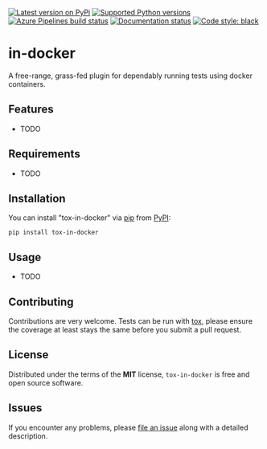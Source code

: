 [![Latest version on
PyPi](https://badge.fury.io/py/in-docker.svg)](https://badge.fury.io/py/in-docker)
[![Supported Python
versions](https://img.shields.io/pypi/pyversions/in-docker.svg)](https://pypi.org/project/in-docker/)
[![Azure Pipelines build
status](https://dev.azure.com/hunnybear/in-docker/_apis/build/status/tox%20ci?branchName=master)](https://dev.azure.com/hunnybear/in-docker/_build/latest?definitionId=9&branchName=master)
[![Documentation
status](https://readthedocs.org/projects/in-docker/badge/?version=latest&style=flat-square)](https://in-docker.readthedocs.io/en/latest/?badge=latest)
[![Code style:
black](https://img.shields.io/badge/code%20style-black-000000.svg)](https://github.com/python/black)

# in-docker

A free-range, grass-fed plugin for dependably running tests using docker
containers.

Features
--------

* TODO


Requirements
------------

* TODO


Installation
------------

You can install "tox-in-docker" via [pip](https://pypi.org/project/pip/) from [PyPI](https://pypi.org):

```
pip install tox-in-docker
```

Usage
-----

* TODO

Contributing
------------
Contributions are very welcome. Tests can be run with [tox](https://tox.readthedocs.io/en/latest/), please ensure
the coverage at least stays the same before you submit a pull request.

License
-------

Distributed under the terms of the **MIT** license, `tox-in-docker` is
free and open source software.


Issues
------

If you encounter any problems, please
[file an issue](https://github.com/hunnybear/tox-in-docker/issues)
along with a detailed description.
